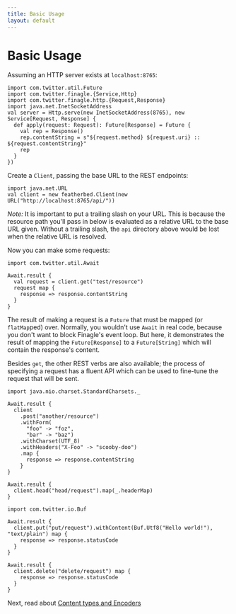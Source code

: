 ```yaml
---
title: Basic Usage
layout: default
---
```


# Basic Usage

Assuming an HTTP server exists at `localhost:8765`:

```tut:book
import com.twitter.util.Future
import com.twitter.finagle.{Service,Http}
import com.twitter.finagle.http.{Request,Response}
import java.net.InetSocketAddress
val server = Http.serve(new InetSocketAddress(8765), new Service[Request, Response] {
  def apply(request: Request): Future[Response] = Future {
    val rep = Response()
    rep.contentString = s"${request.method} ${request.uri} :: ${request.contentString}"
    rep
  }
})
```

Create a `Client`, passing the base URL to the REST endpoints:

```tut:book
import java.net.URL
val client = new featherbed.Client(new URL("http://localhost:8765/api/"))
```
*Note:* It is important to put a trailing slash on your URL.  This is because the resource path you'll pass in below
is evaluated as a relative URL to the base URL given.  Without a trailing slash, the `api` directory above would be
lost when the relative URL is resolved.

Now you can make some requests:

```tut:book
import com.twitter.util.Await

Await.result {
  val request = client.get("test/resource")
  request map {
    response => response.contentString
  }
}
```

The result of making a request is a `Future` that must be mapped (or `flatMap`ped) over.  Normally, you wouldn't use
`Await` in real code, because you don't want to block Finagle's event loop.  But here, it demonstrates the result of
mapping the `Future[Response]` to a `Future[String]` which will contain the response's content.

Besides `get`, the other REST verbs are also available; the process of specifying a request has a fluent API which
can be used to fine-tune the request that will be sent.

```tut:book
import java.nio.charset.StandardCharsets._

Await.result {
  client
    .post("another/resource")
    .withForm(
      "foo" -> "foz",
      "bar" -> "baz")
    .withCharset(UTF_8)
    .withHeaders("X-Foo" -> "scooby-doo")
    .map {
      response => response.contentString
    }
}
```

```tut:book
Await.result {
  client.head("head/request").map(_.headerMap)
}
```

```tut:book
import com.twitter.io.Buf

Await.result {
  client.put("put/request").withContent(Buf.Utf8("Hello world!"), "text/plain") map {
    response => response.statusCode
  }
}
```

```tut:book
Await.result {
  client.delete("delete/request") map {
    response => response.statusCode
  }
}
```


Next, read about [Content types and Encoders](02-content-types-and-encoders.html)
